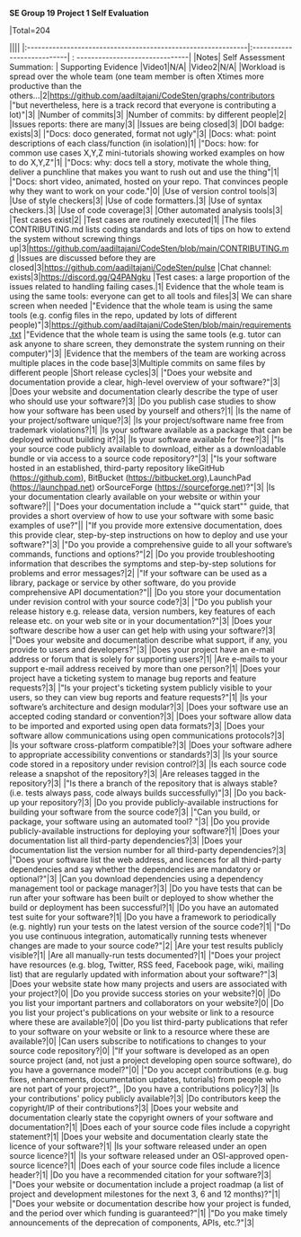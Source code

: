 **SE Group 19 Project 1 Self Evaluation**

|Total=204

||||
|:-------------------------------------------------------------|:---------------------------| : -------------------------------|
|Notes| Self Assessment Summation: | Supporting Evidence
|Video1|N/A|
|Video2|N/A|
|Workload is spread over the whole team (one team member is often Xtimes more productive than the others...|2|https://github.com/aadiltajani/CodeSten/graphs/contributors
|"but nevertheless, here is a track record that everyone is contributing a lot)"|3|
|Number of commits|3|
|Number of commits: by different people|2|
|Issues reports: there are many|3|
|Issues are being closed|3|
|DOI badge: exists|3|
|"Docs: doco generated, format not ugly"|3|
|Docs: what: point descriptions of each class/function (in isolation)|1|
|"Docs: how: for common use cases X,Y,Z mini-tutorials showing worked examples on how to do X,Y,Z"|1|
|"Docs: why: docs tell a story, motivate the whole thing, deliver a punchline that makes you want to rush out and use the thing"|1|
|"Docs: short video, animated, hosted on your repo. That convinces people why they want to work on your code."|0|
|Use of version control tools|3|
|Use of style checkers|3|
|Use of code formatters.|3|
|Use of syntax checkers.|3|
|Use of code coverage|3|
|Other automated analysis tools|3|
|Test cases exist|2|
|Test cases are routinely executed|1|
|The files CONTRIBUTING.md lists coding standards and lots of tips on how to extend the system without screwing things up|3|https://github.com/aadiltajani/CodeSten/blob/main/CONTRIBUTING.md
|Issues are discussed before they are closed|3|https://github.com/aadiltajani/CodeSten/pulse
|Chat channel: exists|3|https://discord.gg/Q4PANgku
|Test cases: a large proportion of the issues related to handling failing cases.|1|
Evidence that the whole team is using the same tools: everyone can get to all tools and files|3| We can share screen when needed
|"Evidence that the whole team is using the same tools (e.g. config files in the repo, updated by lots of different people)"|3|https://github.com/aadiltajani/CodeSten/blob/main/requirements.txt
|"Evidence that the whole team is using the same tools (e.g. tutor can ask anyone to share screen, they demonstrate the system running on their computer)"|3|
|Evidence that the members of the team are working across multiple places in the code base|3|Multiple commits on same files by different people
|Short release cycles|3|
|"Does your website and documentation provide a clear, high-level overview of your software?"|3|
|Does your website and documentation clearly describe the type of user who should use your software?|3|
|Do you publish case studies to show how your software has been used by yourself and others?|1|
|Is the name of your project/software unique?|3|
|Is your project/software name free from trademark violations?|1|
|Is your software available as a package that can be deployed without building it?|3|
|Is your software available for free?|3|
|"Is your source code publicly available to download, either as a downloadable bundle or via access to a source code repository?"|3|
|"Is your software hosted in an established, third-party repository likeGitHub (https://github.com), BitBucket (https://bitbucket.org),LaunchPad (https://launchpad.net) orSourceForge (https://sourceforge.net)?"|3|
|Is your documentation clearly available on your website or within your software?||
|"Does your documentation include a ""quick start"" guide, that provides a short overview of how to use your software with some basic examples of use?"||
|"If you provide more extensive documentation, does this provide clear, step-by-step instructions on how to deploy and use your software?"|3|
|"Do you provide a comprehensive guide to all your software’s commands, functions and options?"|2|
|Do you provide troubleshooting information that describes the symptoms and step-by-step solutions for problems and error messages?|2|
|"If your software can be used as a library, package or service by other software, do you provide comprehensive API documentation?"||
|Do you store your documentation under revision control with your source code?|3|
|"Do you publish your release history e.g. release data, version numbers, key features of each release etc. on your web site or in your documentation?"|3|
|Does your software describe how a user can get help with using your software?|3|
|"Does your website and documentation describe what support, if any, you provide to users and developers?"|3|
|Does your project have an e-mail address or forum that is solely for supporting users?|1|
|Are e-mails to your support e-mail address received by more than one person?|1|
|Does your project have a ticketing system to manage bug reports and feature requests?|3|
|"Is your project's ticketing system publicly visible to your users, so they can view bug reports and feature requests?"|1|
|Is your software’s architecture and design modular?|3|
|Does your software use an accepted coding standard or convention?|3|
|Does your software allow data to be imported and exported using open data formats?|3|
|Does your software allow communications using open communications protocols?|3|
|Is your software cross-platform compatible?|3|
|Does your software adhere to appropriate accessibility conventions or standards?|3|
|Is your source code stored in a repository under revision control?|3|
|Is each source code release a snapshot of the repository?|3|
|Are releases tagged in the repository?|3|
|"Is there a branch of the repository that is always stable? (i.e. tests always pass, code always builds successfully)"|3|
|Do you back-up your repository?|3|
|Do you provide publicly-available instructions for building your software from the source code?|3|
|"Can you build, or package, your software using an automated tool? "|3|
|Do you provide publicly-available instructions for deploying your software?|1|
|Does your documentation list all third-party dependencies?|3|
|Does your documentation list the version number for all third-party dependencies?|3|
|"Does your software list the web address, and licences for all third-party dependencies and say whether the dependencies are mandatory or optional?"|3|
|Can you download dependencies using a dependency management tool or package manager?|3|
|Do you have tests that can be run after your software has been built or deployed to show whether the build or deployment has been successful?|1|
|Do you have an automated test suite for your software?|1|
|Do you have a framework to periodically (e.g. nightly) run your tests on the latest version of the source code?|1|
|"Do you use continuous integration, automatically running tests whenever changes are made to your source code?"|2|
|Are your test results publicly visible?|1|
|Are all manually-run tests documented?|1|
|"Does your project have resources (e.g. blog, Twitter, RSS feed, Facebook page, wiki, mailing list) that are regularly updated with information
about your software?"|3|
|Does your website state how many projects and users are associated with your project?|0|
|Do you provide success stories on your website?|0|
|Do you list your important partners and collaborators on your website?|0|
|Do you list your project's publications on your website or link to a resource where these are available?|0|
|Do you list third-party publications that refer to your software on your website or link to a resource where these are available?|0|
|Can users subscribe to notifications to changes to your source code repository?|0|
|"If your software is developed as an open source project (and, not just a project developing open source software), do you have a governance model?"|0|
|"Do you accept contributions (e.g. bug fixes, enhancements, documentation updates, tutorials) from people who are not part of your project?",,
|Do you have a contributions policy?|3|
|Is your contributions' policy publicly available?|3|
|Do contributors keep the copyright/IP of their contributions?|3|
|Does your website and documentation clearly state the copyright owners of your software and documentation?|1|
|Does each of your source code files include a copyright statement?|1|
|Does your website and documentation clearly state the licence of your software?|1|
|Is your software released under an open source licence?|1|
|Is your software released under an OSI-approved open-source licence?|1|
|Does each of your source code files include a licence header?|1|
|Do you have a recommended citation for your software?|3|
|"Does your website or documentation include a project roadmap (a list of project and development milestones for the next 3, 6 and 12 months)?"|1|
|"Does your website or documentation describe how your project is funded, and the period over which funding is guaranteed?"|1|
|"Do you make timely announcements of the deprecation of components, APIs, etc.?"|3|
